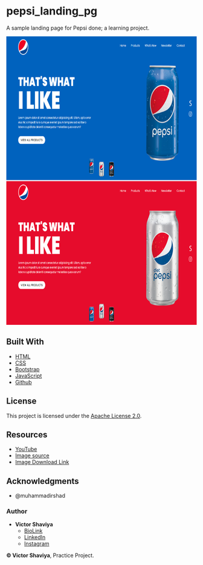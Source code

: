 # pepsi_landing_pg
A sample landing page for Pepsi done; a learning project.
          
<img src="https://github.com/ShaviyaVictor/pepsi_landing_pg/blob/main/assets/images/SS1.png" width="800" height="380">             
<img src="https://github.com/ShaviyaVictor/pepsi_landing_pg/blob/main/assets/images/SS2.png" width="800" height="380">             

## Built With

* [HTML](https://developer.mozilla.org/en-US/docs/Web/HTML)        
* [CSS](https://developer.mozilla.org/en-US/docs/Web/css)             
* [Bootstrap](https://getbootstrap.com/docs/5.2/getting-started/introduction/)         
* [JavaScript](https://developer.mozilla.org/en-US/docs/Web/JavaScript)              
* [Github](https://github.com/ShaviyaVictor/shaviya)

## License

This project is licensed under the [Apache License 2.0](https://github.com/ShaviyaVictor/pepsi_landing_pg/blob/main/LICENSE).           

## Resources
- [YouTube](https://www.youtube.com/watch?v=s_z5laE4KTw&list=PL5e68lK9hEzdmJe2h5oj82ISt7SQDSxh5&index=9)          
- [Image source](https://www.pepsi.com/)          
- [Image Download Link](https://drive.google.com/drive/folders/1UV9V0je86fWuDqjx7bnTJJE4WB95OkSM)          


## Acknowledgments

* @muhammadirshad

### Author

* **Victor Shaviya**        
  - [BioLink](https://bio.link/shaviya)       
  - [LinkedIn](https://www.linkedin.com/in/ShaviyaVictor/)          
  - [Instagram](https://www.instagram.com/shaviyavictor/)        
  
  
**© Victor Shaviya**, Practice Project.